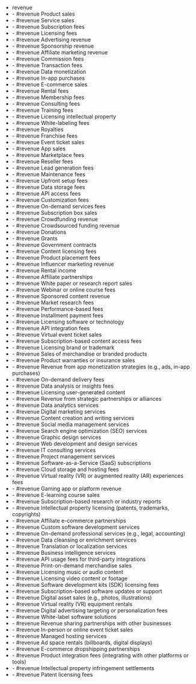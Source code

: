 - revenue
  <li>- #revenue  Product sales</li>
  <li>- #revenue  Service sales</li>
  <li>- #revenue  Subscription fees</li>
  <li>- #revenue  Licensing fees</li>
  <li>- #revenue  Advertising revenue</li>
  <li>- #revenue  Sponsorship revenue</li>
  <li>- #revenue  Affiliate marketing revenue</li>
  <li>- #revenue  Commission fees</li>
  <li>- #revenue  Transaction fees</li>
  <li>- #revenue  Data monetization</li>
  <li>- #revenue  In-app purchases</li>
  <li>- #revenue  E-commerce sales</li>
  <li>- #revenue  Rental fees</li>
  <li>- #revenue  Membership fees</li>
  <li>- #revenue  Consulting fees</li>
  <li>- #revenue  Training fees</li>
  <li>- #revenue  Licensing intellectual property</li>
  <li>- #revenue  White-labeling fees</li>
  <li>- #revenue  Royalties</li>
  <li>- #revenue  Franchise fees</li>
  <li>- #revenue  Event ticket sales</li>
  <li>- #revenue  App sales</li>
  <li>- #revenue  Marketplace fees</li>
  <li>- #revenue  Reseller fees</li>
  <li>- #revenue  Lead generation fees</li>
  <li>- #revenue  Maintenance fees</li>
  <li>- #revenue  Upfront setup fees</li>
  <li>- #revenue  Data storage fees</li>
  <li>- #revenue  API access fees</li>
  <li>- #revenue  Customization fees</li>
  <li>- #revenue  On-demand services fees</li>
  <li>- #revenue  Subscription box sales</li>
  <li>- #revenue  Crowdfunding revenue</li>
  <li>- #revenue  Crowdsourced funding revenue</li>
  <li>- #revenue  Donations</li>
  <li>- #revenue  Grants</li>
  <li>- #revenue  Government contracts</li>
  <li>- #revenue  Content licensing fees</li>
  <li>- #revenue  Product placement fees</li>
  <li>- #revenue  Influencer marketing revenue</li>
  <li>- #revenue  Rental income</li>
  <li>- #revenue  Affiliate partnerships</li>
  <li>- #revenue  White paper or research report sales</li>
  <li>- #revenue  Webinar or online course fees</li>
  <li>- #revenue  Sponsored content revenue</li>
  <li>- #revenue  Market research fees</li>
  <li>- #revenue  Performance-based fees</li>
  <li>- #revenue  Installment payment fees</li>
  <li>- #revenue  Licensing software or technology</li>
  <li>- #revenue  API integration fees</li>
  <li>- #revenue  Virtual event ticket sales</li>
  <li>- #revenue  Subscription-based content access fees</li>
  <li>- #revenue  Licensing brand or trademark</li>
  <li>- #revenue  Sales of merchandise or branded products</li>
  <li>- #revenue  Product warranties or insurance sales</li>
  <li>- #revenue  Revenue from app monetization strategies (e.g., ads, in-app purchases)</li>
  <li>- #revenue  On-demand delivery fees</li>
  <li>- #revenue  Data analysis or insights fees</li>
  <li>- #revenue  Licensing user-generated content</li>
  <li>- #revenue  Revenue from strategic partnerships or alliances</li>
  <li>- #revenue  Data analytics services</li>
  <li>- #revenue  Digital marketing services</li>
  <li>- #revenue  Content creation and writing services</li>
  <li>- #revenue  Social media management services</li>
  <li>- #revenue  Search engine optimization (SEO) services</li>
  <li>- #revenue  Graphic design services</li>
  <li>- #revenue  Web development and design services</li>
  <li>- #revenue  IT consulting services</li>
  <li>- #revenue  Project management services</li>
  <li>- #revenue  Software-as-a-Service (SaaS) subscriptions</li>
  <li>- #revenue  Cloud storage and hosting fees</li>
  <li>- #revenue  Virtual reality (VR) or augmented reality (AR) experiences fees</li>
  <li>- #revenue  Gaming app or platform revenue</li>
  <li>- #revenue  E-learning course sales</li>
  <li>- #revenue  Subscription-based research or industry reports</li>
  <li>- #revenue  Intellectual property licensing (patents, trademarks, copyrights)</li>
  <li>- #revenue  Affiliate e-commerce partnerships</li>
  <li>- #revenue  Custom software development services</li>
  <li>- #revenue  On-demand professional services (e.g., legal, accounting)</li>
  <li>- #revenue  Data cleansing or enrichment services</li>
  <li>- #revenue  Translation or localization services</li>
  <li>- #revenue  Business intelligence services</li>
  <li>- #revenue  API usage fees for third-party integrations</li>
  <li>- #revenue  Print-on-demand merchandise sales</li>
  <li>- #revenue  Licensing music or audio content</li>
  <li>- #revenue  Licensing video content or footage</li>
  <li>- #revenue  Software development kits (SDK) licensing fees</li>
  <li>- #revenue  Subscription-based software updates or support</li>
  <li>- #revenue  Digital asset sales (e.g., photos, illustrations)</li>
  <li>- #revenue  Virtual reality (VR) equipment rentals</li>
  <li>- #revenue  Digital advertising targeting or personalization fees</li>
  <li>- #revenue  White-label software solutions</li>
  <li>- #revenue  Revenue sharing partnerships with other businesses</li>
  <li>- #revenue  In-person or online event ticket sales</li>
  <li>- #revenue  Managed hosting services</li>
  <li>- #revenue  Ad space rentals (billboards, digital displays)</li>
  <li>- #revenue  E-commerce dropshipping partnerships</li>
  <li>- #revenue  Product integration fees (integrating with other platforms or tools)</li>
  <li>- #revenue  Intellectual property infringement settlements</li>
  <li>- #revenue  Patent licensing fees</li>


